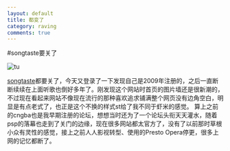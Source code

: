 ```yaml
---
layout: default
title: 都变了
category: raving
comments: true
---
```


#songtaste要关了

![tu](http://ww3.sinaimg.cn/bmiddle/6f08f82dgw1eu9ckrkhnij20u30hx0yl.jpg)

[songtaste](http://www.songtaste.com/)都要关了，今天又登录了一下发现自己是2009年注册的，之后一直断断续续在上面听歌也倒好多年了。刚发现这个网站时首页的图片墙还是很新潮的，不过现在看起来网站不像现在流行的那种喜欢追求铺满整个网页没有边角空白，明显是有点老式了，也正是这个不换的样式st给了我不同于虾米的感觉。
算上之前的cngba也是我早期注册的论坛，想想当时还为了一个论坛头衔天天灌水，随着psp的落幕也走到了关门的边缘，现在很多网站都太官方了，没有了以前那时草根小众有灵性的感觉，接上之前人人影视转型、使用的Presto Opera停更，很多上网的记忆都断了。
